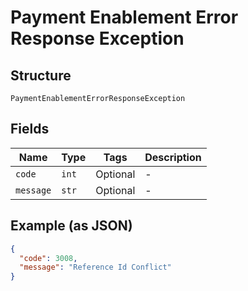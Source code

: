 
# Payment Enablement Error Response Exception

## Structure

`PaymentEnablementErrorResponseException`

## Fields

| Name | Type | Tags | Description |
|  --- | --- | --- | --- |
| `code` | `int` | Optional | - |
| `message` | `str` | Optional | - |

## Example (as JSON)

```json
{
  "code": 3008,
  "message": "Reference Id Conflict"
}
```

